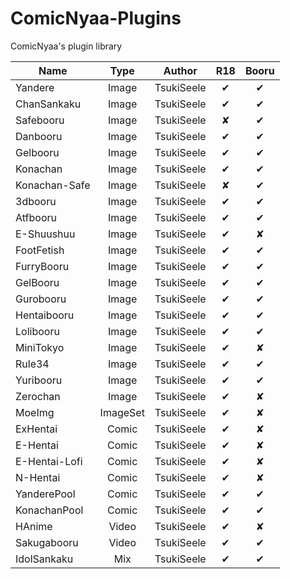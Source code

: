 # ComicNyaa-Plugins
ComicNyaa's plugin library

| Name          | Type     | Author     | R18 | Booru |
|---------------|:--------:|:----------:|:---:|:-----:|
| Yandere       | Image    | TsukiSeele | ✔   | ✔     |
| ChanSankaku   | Image    | TsukiSeele | ✔   | ✔     |
| Safebooru     | Image    | TsukiSeele | ✘   | ✔     |
| Danbooru      | Image    | TsukiSeele | ✔   | ✔     |
| Gelbooru      | Image    | TsukiSeele | ✔   | ✔     |
| Konachan      | Image    | TsukiSeele | ✔   | ✔     |
| Konachan-Safe | Image    | TsukiSeele | ✘   | ✔     |
| 3dbooru       | Image    | TsukiSeele | ✔   | ✔     |
| Atfbooru      | Image    | TsukiSeele | ✔   | ✔     |
| E-Shuushuu    | Image    | TsukiSeele | ✔   | ✘     |
| FootFetish    | Image    | TsukiSeele | ✔   | ✔     |
| FurryBooru    | Image    | TsukiSeele | ✔   | ✔     |
| GelBooru      | Image    | TsukiSeele | ✔   | ✔     |
| Gurobooru     | Image    | TsukiSeele | ✔   | ✔     |
| Hentaibooru   | Image    | TsukiSeele | ✔   | ✔     |
| Lolibooru     | Image    | TsukiSeele | ✔   | ✔     |
| MiniTokyo     | Image    | TsukiSeele | ✔   | ✘     |
| Rule34        | Image    | TsukiSeele | ✔   | ✔     |
| Yuribooru     | Image    | TsukiSeele | ✔   | ✔     |
| Zerochan      | Image    | TsukiSeele | ✔   | ✘     |
| MoeImg        | ImageSet | TsukiSeele | ✔   | ✘     |
| ExHentai      | Comic    | TsukiSeele | ✔   | ✘     |
| E-Hentai      | Comic    | TsukiSeele | ✔   | ✘     |
| E-Hentai-Lofi | Comic    | TsukiSeele | ✔   | ✘     |
| N-Hentai      | Comic    | TsukiSeele | ✔   | ✘     |
| YanderePool   | Comic    | TsukiSeele | ✔   | ✔     |
| KonachanPool  | Comic    | TsukiSeele | ✔   | ✔     |
| HAnime        | Video    | TsukiSeele | ✔   | ✘     |
| Sakugabooru   | Video    | TsukiSeele | ✔   | ✔     |
| IdolSankaku   | Mix      | TsukiSeele | ✔   | ✔     |
